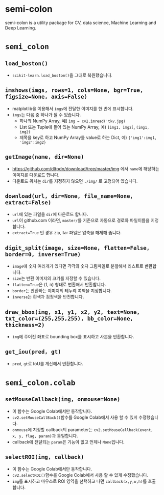 # semi-colon
semi-colon is a utility package for CV, data science, Machine Learning and Deep Learning.

# `semi_colon`
## `load_boston()`
* `scikit-learn.load_boston()`을 그대로 복원했습니다.

##  `imshows(imgs, rows=1, cols=None, bgr=True, figsize=None, axis=False)`
* matplotlib을 이용해서 `imgs`에 전달한 이미지를 한 번에 표시합니다.
* `imgs`는 다음 중 하나가 될 수 있습니다.
    * 하나의 NumPy Array, 예) `img = cv2.imread('tkv.jpg)`
    * List 또는 Tuple에 들어 있는 NumPy Array, 예) `[img1, img2]`, `(img1, img2)`
    * 제목을 key로 하고 NumPy Array를 value로 하는 Dict, 예) `{'img1':img1, 'img2':img2}`

## `getImage(name, dir=None)`
* https://github.com/dltpdn/download/tree/master/img 에서 `name`에 해당하는 이미지를 다운로드 합니다.
* 다운로드 위치는 `dir`를 지정하지 않으면  `./img/` 로 고정되어 있습니다.

## `download(url, dir=None, file_name=None, extract=False)`
* `url`에 있는 파일을 `dir`에 다운로드 합니다.
* `url`이 github.com 이라면, `master/`를 기준으로 자동으로 경로와 파일이름을 지정합니다.
* `extract=True` 인 경우 zip, tar 파일은 압축을 해제해 줍니다.

## `digit_split(image, size=None, flatten=False, border=0, inverse=True)`
* `image`에 숫자 여러개가 있다면 각각의 숫자 그림파일로 분할해서 리스트로 반환합니다.
* `size`는 반환 이미지의 크기를 지정할 수 있습니다.
* `flatten=True`은 (1, n) 형태로 변환해서 반환합니다.
* `border`는 반환하는 이미지의 테두리 여백을 지정합니다.
* `inverse`는 흰색과 검정색을 반전합니다.

## `draw_bbox(img, x1, y1, x2, y2, text=None, txt_color=(255,255,255), bb_color=None, thickness=2)`
* `img`에 주어진 좌표로 bounding box를 표시하고 사본을 반환합니다.

## `get_iou(pred, gt)`
* `pred`, `gt`로 IoU를 계산해서 반환합니다.

# `semi_colon.colab`
## `setMouseCallback(img, onmouse=None)`
* 이 함수는 Google Colab에서만 동작합니다.
* `cv2.setMouseCallBack()`함수를 Google Colab에서 사용 할 수 있게 수정했습니다.
* `onmouse`에 지정할 callback의 parameter는 `cv2.setMouseCallback(event, x, y, flag, param)`과 동일합니다.
* callback에 전달되는 `param`은 기능이 없고 언제나 `None`입니다.

## `selectROI(img, callback)`
* 이 함수는 Google Colab에서만 동작합니다.
* `cv2.selectROI()`함수를 Google Colab에서 사용 할 수 있게 수정했습니다.
* `img`를 표시하고 마우스로 ROI 영역을 선택하고 나면 `callback(x,y,w,h)`를 호출 합니다.
